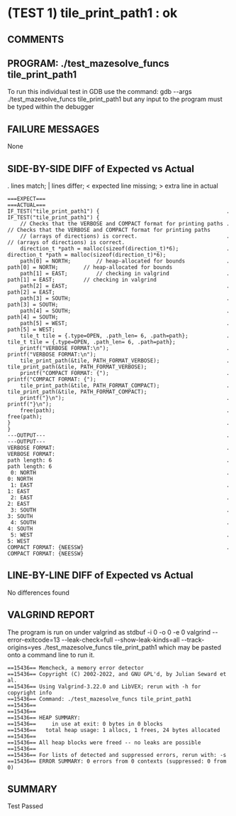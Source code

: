 (TEST 1) tile_print_path1 : ok
==============================

COMMENTS
--------


PROGRAM: ./test_mazesolve_funcs tile_print_path1
------------------------------------------------
To run this individual test in GDB use the command:
  gdb --args ./test_mazesolve_funcs tile_print_path1
but any input to the program must be typed within the debugger

FAILURE MESSAGES
----------------
None

SIDE-BY-SIDE DIFF of Expected vs Actual
---------------------------------------
. lines match; | lines differ; < expected line missing; > extra line in actual

```sdiff
===EXPECT===                                                           ===ACTUAL===
IF_TEST("tile_print_path1") {                                        . IF_TEST("tile_print_path1") {
    // Checks that the VERBOSE and COMPACT format for printing paths .     // Checks that the VERBOSE and COMPACT format for printing paths
    // (arrays of directions) is correct.                            .     // (arrays of directions) is correct.
    direction_t *path = malloc(sizeof(direction_t)*6);               .     direction_t *path = malloc(sizeof(direction_t)*6);
    path[0] = NORTH;        // heap-allocated for bounds             .     path[0] = NORTH;        // heap-allocated for bounds
    path[1] = EAST;         // checking in valgrind                  .     path[1] = EAST;         // checking in valgrind
    path[2] = EAST;                                                  .     path[2] = EAST;
    path[3] = SOUTH;                                                 .     path[3] = SOUTH;
    path[4] = SOUTH;                                                 .     path[4] = SOUTH;
    path[5] = WEST;                                                  .     path[5] = WEST;
    tile_t tile = {.type=OPEN, .path_len= 6, .path=path};            .     tile_t tile = {.type=OPEN, .path_len= 6, .path=path};
    printf("VERBOSE FORMAT:\n");                                     .     printf("VERBOSE FORMAT:\n");
    tile_print_path(&tile, PATH_FORMAT_VERBOSE);                     .     tile_print_path(&tile, PATH_FORMAT_VERBOSE);
    printf("COMPACT FORMAT: {");                                     .     printf("COMPACT FORMAT: {");
    tile_print_path(&tile, PATH_FORMAT_COMPACT);                     .     tile_print_path(&tile, PATH_FORMAT_COMPACT);
    printf("}\n");                                                   .     printf("}\n");
    free(path);                                                      .     free(path);
}                                                                    . }
---OUTPUT---                                                         . ---OUTPUT---
VERBOSE FORMAT:                                                      . VERBOSE FORMAT:
path length: 6                                                       . path length: 6
 0: NORTH                                                            .   0: NORTH
 1: EAST                                                             .   1: EAST
 2: EAST                                                             .   2: EAST
 3: SOUTH                                                            .   3: SOUTH
 4: SOUTH                                                            .   4: SOUTH
 5: WEST                                                             .   5: WEST
COMPACT FORMAT: {NEESSW}                                             . COMPACT FORMAT: {NEESSW}

```

LINE-BY-LINE DIFF of Expected vs Actual
---------------------------------------
No differences found

VALGRIND REPORT
---------------
The program is run on under valgrind as
  stdbuf -i 0 -o 0 -e 0 valgrind --error-exitcode=13 --leak-check=full --show-leak-kinds=all --track-origins=yes ./test_mazesolve_funcs tile_print_path1
which may be pasted onto a command line to run it.

```
==15436== Memcheck, a memory error detector
==15436== Copyright (C) 2002-2022, and GNU GPL'd, by Julian Seward et al.
==15436== Using Valgrind-3.22.0 and LibVEX; rerun with -h for copyright info
==15436== Command: ./test_mazesolve_funcs tile_print_path1
==15436== 
==15436== 
==15436== HEAP SUMMARY:
==15436==     in use at exit: 0 bytes in 0 blocks
==15436==   total heap usage: 1 allocs, 1 frees, 24 bytes allocated
==15436== 
==15436== All heap blocks were freed -- no leaks are possible
==15436== 
==15436== For lists of detected and suppressed errors, rerun with: -s
==15436== ERROR SUMMARY: 0 errors from 0 contexts (suppressed: 0 from 0)
```

SUMMARY
-------
Test Passed

